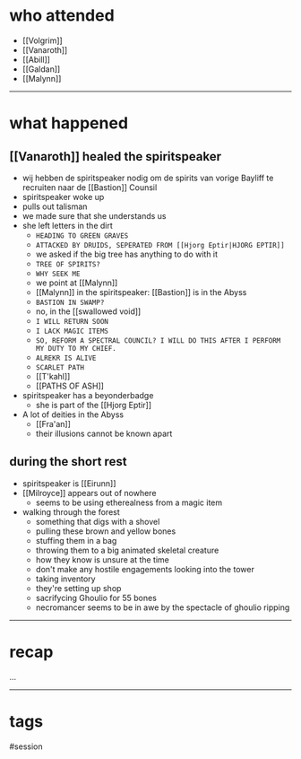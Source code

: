 # who attended

- [[Volgrim]]
- [[Vanaroth]]
- [[Abill]]
- [[Galdan]]
- [[Malynn]]

---
# what happened

## [[Vanaroth]] healed the spiritspeaker
- wij hebben de spiritspeaker nodig om de spirits van vorige Bayliff te recruiten naar de [[Bastion]] Counsil
- spiritspeaker woke up
- pulls out talisman
- we made sure that she understands us
- she left letters in the dirt
	- `HEADING TO GREEN GRAVES`
	- `ATTACKED BY DRUIDS, SEPERATED FROM [[Hjorg Eptir|HJORG EPTIR]]`
	- we asked if the big tree has anything to do with it
	- `TREE OF SPIRITS?`
	- `WHY SEEK ME`
	- we point at [[Malynn]]
	- [[Malynn]] in the spiritspeaker: [[Bastion]] is in the Abyss
	- `BASTION IN SWAMP?`
	- no, in the [[swallowed void]]
	- `I WILL RETURN SOON`
	- `I LACK MAGIC ITEMS`
	- `SO, REFORM A SPECTRAL COUNCIL? I WILL DO THIS AFTER I PERFORM MY DUTY TO MY CHIEF.`
	- `ALREKR IS ALIVE`
	- `SCARLET PATH`
	- [[T'kahl]]
	- [[PATHS OF ASH]]
- spiritspeaker has a beyonderbadge
	- she is part of the [[Hjorg Eptir]]
- A lot of deities in the Abyss
	- [[Fra'an]]
	- their illusions cannot be known apart

## during the short rest
- spiritspeaker is [[Eirunn]]
- [[Milroyce]] appears out of nowhere
	- seems to be using etherealness from a magic item
- walking through the forest
	- something that digs with a shovel
	- pulling these brown and yellow bones
	- stuffing them in a bag
	- throwing them to a big animated skeletal creature
	- how they know is unsure at the time
	- don't make any hostile engagements looking into the tower
	- taking inventory
	- they're setting up shop
	- sacrifycing Ghoulio for 55 bones
	- necromancer seems to be in awe by the spectacle of ghoulio ripping  

---
# recap

...

---
# tags

#session